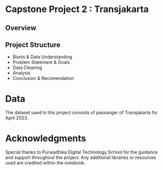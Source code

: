 # Capstone Project 2 : Transjakarta
## Overview

## Project Structure
- Bisnis & Data Understanding
- Problem Statement & Goals
- Data Cleaning
- Analysis
- Conclusion & Recomendation

# Data
The dataset used in this project consists of passanger of Transjakarta for April 2023.

# Acknowledgments
Special thanks to Purwadhika Digital Technology School for the guidance and support throughout the project.
Any additional libraries or resources used are credited within the notebook.

